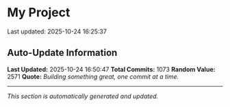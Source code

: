 # My Project


Last updated: 2025-10-24 16:25:37
























































































































































































































































































































































































































































































































































































































































































































































































































































































































































































































































































































































































































































































































































































































































































































## Auto-Update Information

**Last Updated:** 2025-10-24 16:50:47
**Total Commits:** 1073
**Random Value:** 2571
**Quote:** _Building something great, one commit at a time._

---
_This section is automatically generated and updated._
